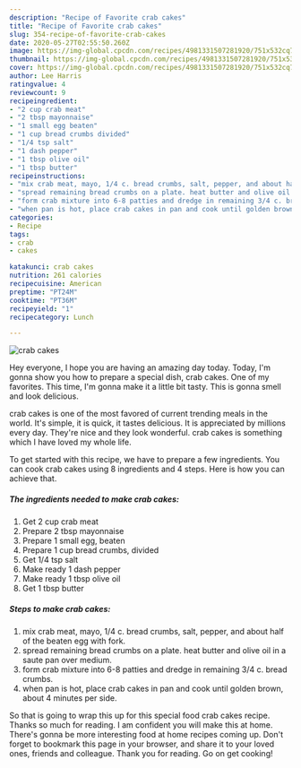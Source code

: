 ```yaml
---
description: "Recipe of Favorite crab cakes"
title: "Recipe of Favorite crab cakes"
slug: 354-recipe-of-favorite-crab-cakes
date: 2020-05-27T02:55:50.260Z
image: https://img-global.cpcdn.com/recipes/4981331507281920/751x532cq70/crab-cakes-recipe-main-photo.jpg
thumbnail: https://img-global.cpcdn.com/recipes/4981331507281920/751x532cq70/crab-cakes-recipe-main-photo.jpg
cover: https://img-global.cpcdn.com/recipes/4981331507281920/751x532cq70/crab-cakes-recipe-main-photo.jpg
author: Lee Harris
ratingvalue: 4
reviewcount: 9
recipeingredient:
- "2 cup crab meat"
- "2 tbsp mayonnaise"
- "1 small egg beaten"
- "1 cup bread crumbs divided"
- "1/4 tsp salt"
- "1 dash pepper"
- "1 tbsp olive oil"
- "1 tbsp butter"
recipeinstructions:
- "mix crab meat, mayo, 1/4 c. bread crumbs, salt, pepper, and about half of the beaten egg with fork."
- "spread remaining bread crumbs on a plate. heat butter and olive oil in a saute pan over medium."
- "form crab mixture into 6-8 patties and dredge in remaining 3/4 c. bread crumbs."
- "when pan is hot, place crab cakes in pan and cook until golden brown, about 4 minutes per side."
categories:
- Recipe
tags:
- crab
- cakes

katakunci: crab cakes 
nutrition: 261 calories
recipecuisine: American
preptime: "PT24M"
cooktime: "PT36M"
recipeyield: "1"
recipecategory: Lunch

---
```



![crab cakes](https://img-global.cpcdn.com/recipes/4981331507281920/751x532cq70/crab-cakes-recipe-main-photo.jpg)

Hey everyone, I hope you are having an amazing day today. Today, I'm gonna show you how to prepare a special dish, crab cakes. One of my favorites. This time, I'm gonna make it a little bit tasty. This is gonna smell and look delicious.



crab cakes is one of the most favored of current trending meals in the world. It's simple, it is quick, it tastes delicious. It is appreciated by millions every day. They're nice and they look wonderful. crab cakes is something which I have loved my whole life.


To get started with this recipe, we have to prepare a few ingredients. You can cook crab cakes using 8 ingredients and 4 steps. Here is how you can achieve that.

<!--inarticleads1-->

##### The ingredients needed to make crab cakes:

1. Get 2 cup crab meat
1. Prepare 2 tbsp mayonnaise
1. Prepare 1 small egg, beaten
1. Prepare 1 cup bread crumbs, divided
1. Get 1/4 tsp salt
1. Make ready 1 dash pepper
1. Make ready 1 tbsp olive oil
1. Get 1 tbsp butter




<!--inarticleads2-->

##### Steps to make crab cakes:

1. mix crab meat, mayo, 1/4 c. bread crumbs, salt, pepper, and about half of the beaten egg with fork.
1. spread remaining bread crumbs on a plate. heat butter and olive oil in a saute pan over medium.
1. form crab mixture into 6-8 patties and dredge in remaining 3/4 c. bread crumbs.
1. when pan is hot, place crab cakes in pan and cook until golden brown, about 4 minutes per side.




So that is going to wrap this up for this special food crab cakes recipe. Thanks so much for reading. I am confident you will make this at home. There's gonna be more interesting food at home recipes coming up. Don't forget to bookmark this page in your browser, and share it to your loved ones, friends and colleague. Thank you for reading. Go on get cooking!
